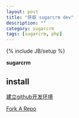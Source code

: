 ```yaml
---
layout: post
title: "获取 sugarcrm dev"
description: ""
category: sugarcrm
tags: [sugarcrm, php]
---
```

{% include JB/setup %}

**sugarcrm** 

## install ##

[建立github开发环境](https://github.com/sugarcrm/sugarcrm_dev/wiki/Set-up-your-development-environment)

[Fork A Repo](https://help.github.com/articles/fork-a-repo)
